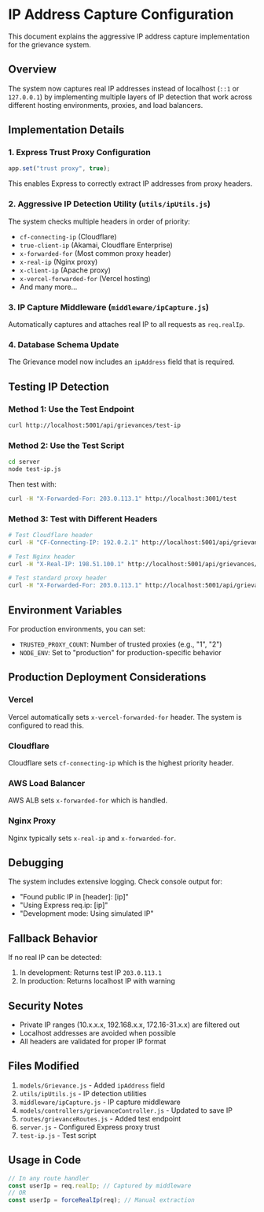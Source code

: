 # IP Address Capture Configuration

This document explains the aggressive IP address capture implementation for the grievance system.

## Overview

The system now captures real IP addresses instead of localhost (`::1` or `127.0.0.1`) by implementing multiple layers of IP detection that work across different hosting environments, proxies, and load balancers.

## Implementation Details

### 1. Express Trust Proxy Configuration

```javascript
app.set("trust proxy", true);
```

This enables Express to correctly extract IP addresses from proxy headers.

### 2. Aggressive IP Detection Utility (`utils/ipUtils.js`)

The system checks multiple headers in order of priority:

- `cf-connecting-ip` (Cloudflare)
- `true-client-ip` (Akamai, Cloudflare Enterprise)
- `x-forwarded-for` (Most common proxy header)
- `x-real-ip` (Nginx proxy)
- `x-client-ip` (Apache proxy)
- `x-vercel-forwarded-for` (Vercel hosting)
- And many more...

### 3. IP Capture Middleware (`middleware/ipCapture.js`)

Automatically captures and attaches real IP to all requests as `req.realIp`.

### 4. Database Schema Update

The Grievance model now includes an `ipAddress` field that is required.

## Testing IP Detection

### Method 1: Use the Test Endpoint

```bash
curl http://localhost:5001/api/grievances/test-ip
```

### Method 2: Use the Test Script

```bash
cd server
node test-ip.js
```

Then test with:

```bash
curl -H "X-Forwarded-For: 203.0.113.1" http://localhost:3001/test
```

### Method 3: Test with Different Headers

```bash
# Test Cloudflare header
curl -H "CF-Connecting-IP: 192.0.2.1" http://localhost:5001/api/grievances/test-ip

# Test Nginx header
curl -H "X-Real-IP: 198.51.100.1" http://localhost:5001/api/grievances/test-ip

# Test standard proxy header
curl -H "X-Forwarded-For: 203.0.113.1" http://localhost:5001/api/grievances/test-ip
```

## Environment Variables

For production environments, you can set:

- `TRUSTED_PROXY_COUNT`: Number of trusted proxies (e.g., "1", "2")
- `NODE_ENV`: Set to "production" for production-specific behavior

## Production Deployment Considerations

### Vercel

Vercel automatically sets `x-vercel-forwarded-for` header. The system is configured to read this.

### Cloudflare

Cloudflare sets `cf-connecting-ip` which is the highest priority header.

### AWS Load Balancer

AWS ALB sets `x-forwarded-for` which is handled.

### Nginx Proxy

Nginx typically sets `x-real-ip` and `x-forwarded-for`.

## Debugging

The system includes extensive logging. Check console output for:

- "Found public IP in [header]: [ip]"
- "Using Express req.ip: [ip]"
- "Development mode: Using simulated IP"

## Fallback Behavior

If no real IP can be detected:

1. In development: Returns test IP `203.0.113.1`
2. In production: Returns localhost IP with warning

## Security Notes

- Private IP ranges (10.x.x.x, 192.168.x.x, 172.16-31.x.x) are filtered out
- Localhost addresses are avoided when possible
- All headers are validated for proper IP format

## Files Modified

1. `models/Grievance.js` - Added `ipAddress` field
2. `utils/ipUtils.js` - IP detection utilities
3. `middleware/ipCapture.js` - IP capture middleware
4. `models/controllers/grievanceController.js` - Updated to save IP
5. `routes/grievanceRoutes.js` - Added test endpoint
6. `server.js` - Configured Express proxy trust
7. `test-ip.js` - Test script

## Usage in Code

```javascript
// In any route handler
const userIp = req.realIp; // Captured by middleware
// OR
const userIp = forceRealIp(req); // Manual extraction
```
